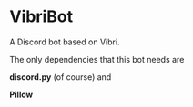 # VibriBot
 A Discord bot based on Vibri.



The only dependencies that this bot needs are

**discord.py** (of course) and

**Pillow**

